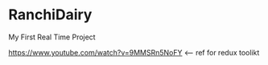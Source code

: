 # RanchiDairy
My First Real Time Project

https://www.youtube.com/watch?v=9MMSRn5NoFY <-- ref for redux toolikt
